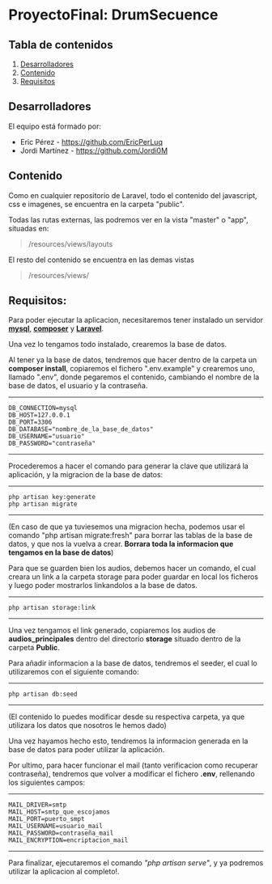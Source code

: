 # ProyectoFinal: DrumSecuence


## Tabla de contenidos
1. [Desarrolladores](#desarrolladores)
2. [Contenido](#contenido)
3. [Requisitos](#requisitos)

## Desarrolladores <a name="desarrolladores"></a>
El equipo está formado por:
- Eric Pérez - https://github.com/EricPerLuq
- Jordi Martínez - https://github.com/Jordi0M


## Contenido
Como en cualquier repositorio de Laravel, todo el contenido del javascript, css e imagenes, se encuentra en la carpeta "public".

Todas las rutas externas, las podremos ver en la vista "master" o "app", situadas en: 

> /resources/views/layouts

El resto del contenido se encuentra en las demas vistas 

> /resources/views/

## Requisitos: <a name="requisitos"></a>
Para poder ejecutar la aplicacion, necesitaremos tener instalado un servidor **[mysql](https://www.mysql.com)**, **[composer](https://getcomposer.org/)** y **[Laravel](https://laravel.com)**.

Una vez lo tengamos todo instalado, crearemos la base de datos.

Al tener ya la base de datos, tendremos que hacer dentro de la carpeta un **composer install**, copiaremos el fichero ".env.example" y crearemos uno, llamado ".env", donde pegaremos el contenido, cambiando el nombre de la base de datos, el usuario y la contraseña.

***
    DB_CONNECTION=mysql
    DB_HOST=127.0.0.1
    DB_PORT=3306
    DB_DATABASE="nombre_de_la_base_de_datos"
    DB_USERNAME="usuario"
    DB_PASSWORD="contraseña"
***

Procederemos a hacer el comando para generar la clave que utilizará la aplicación, y la migracion de la base de datos:
***
    php artisan key:generate
    php artisan migrate
***

(En caso de que ya tuviesemos una migracion hecha, podemos usar el comando "php artisan migrate:fresh" para borrar las tablas de la base de datos, y que nos la vuelva a crear. **Borrara toda la informacion que tengamos en la base de datos**)

Para que se guarden bien los audios, debemos hacer un comando, el cual creara un link a la carpeta storage para poder guardar en local los ficheros y luego poder mostrarlos linkandolos a la base de datos.
***
    php artisan storage:link
***

Una vez tengamos el link generado, copiaremos los audios de **audios_principales** dentro del directorio **storage** situado dentro de la carpeta **Public**.

Para añadir informacion a la base de datos, tendremos el seeder, el cual lo utilizaremos con el siguiente comando:
***
    php artisan db:seed
***
(El contenido lo puedes modificar desde su respectiva carpeta, ya que utilizara los datos que nosotros le hemos dado)

Una vez hayamos hecho esto, tendremos la informacion generada en la base de datos para poder utilizar la aplicación.

Por ultimo, para hacer funcionar el mail (tanto verificacion como recuperar contraseña), tendremos que volver a modificar el fichero **.env**, rellenando los siguientes campos:
***
    MAIL_DRIVER=smtp
    MAIL_HOST=smtp_que_escojamos
    MAIL_PORT=puerto_smpt
    MAIL_USERNAME=usuario_mail
    MAIL_PASSWORD=contraseña_mail
    MAIL_ENCRYPTION=encriptacion_mail
***

Para finalizar, ejecutaremos el comando *"php artisan serve"*, y ya podremos utilizar la aplicacion al completo!.
